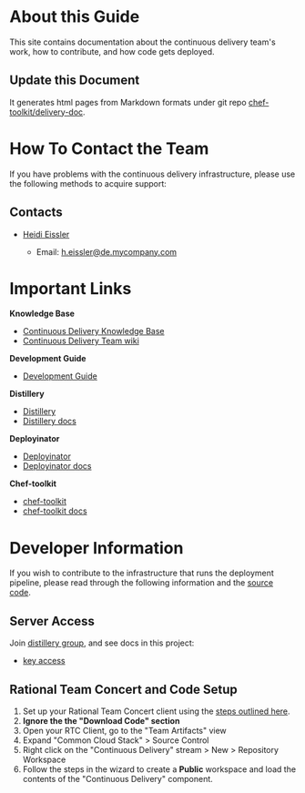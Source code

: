 <!-- title: Common Cloud Stack Continuous Delivery Setup Reference -->
<!-- subtitle: Getting Started, team & code. -->
# About this Guide

This site contains documentation about the continuous delivery team's work, how
to contribute, and how code gets deployed.

## Update this Document

It generates html pages from Markdown formats under git repo [chef-toolkit/delivery-doc](http://github.rtp.raleigh.mycompany.com/chef-toolkit/delivery-doc).

# How To Contact the Team

If you have problems with the continuous delivery infrastructure, please use the
following methods to acquire support:







## Contacts

+ [Heidi Eissler](http://faces.tap.mycompany.com/#uid:062269724/Heidi%20Eissler)
 
    * Email: h.eissler@de.mycompany.com

# Important Links

**Knowledge Base**

- [Continuous Delivery Knowledge Base](https://w3-connections.mycompany.com/wikis/home?lang=en#!/wiki/W3cfc52416a59_406d_8e18_445dc4fb4934/page/Continuous%20Delivery%20Team%20corner)
- [Continuous Delivery Team wiki](https://w3-connections.mycompany.com/wikis/home?lang=en#!/wiki/W3cfc52416a59_406d_8e18_445dc4fb4934/page/Continuous%20Delivery%20Team%20corner)

**Development Guide**

- [Development Guide](http://rtpgsa.mycompany.com/projects/i/ico_build/delivery_doc/html/dev_guide.html)

**Distillery**

- [Distillery](https://github.rtp.raleigh.mycompany.com/groups/distillery)
- [Distillery docs](http://rtpgsa.mycompany.com/projects/i/ico_build/delivery_doc/distillery/)

**Deployinator**

- [Deployinator](https://github.rtp.raleigh.mycompany.com/deployinator/cil_deployinator)
- [Deployinator docs](https://github.rtp.raleigh.mycompany.com/distillery/keys/blob/master/Deployinator.docx)

**Chef-toolkit**

- [chef-toolkit](https://github.rtp.raleigh.mycompany.com/groups/chef-toolkit)
- [chef-toolkit docs](http://rtpgsa.mycompany.com/projects/i/ico_build/delivery_doc/chef-toolkit/)

# Developer Information

If you wish to contribute to the infrastructure that runs the deployment
pipeline, please read through the following information and the [source code](http://rtpgsa.mycompany.com/projects/i/ico_build/doc/html/dev_guide.html).

## Server Access

Join [distillery group](https://github.rtp.raleigh.mycompany.com/groups/distillery), and see docs in this project:

+ [key access](https://github.rtp.raleigh.mycompany.com/distillery/keys/)


## Rational Team Concert and Code Setup

1. Set up your Rational Team Concert client using the [steps outlined here](https://w3-connections.mycompany.com/wikis/home?lang=en#!/wiki/W3cfc52416a59_406d_8e18_445dc4fb4934/page/Initial%20Setup).
2. **Ignore the the "Download Code" section**
3. Open your RTC Client, go to the "Team Artifacts" view
3. Expand "Common Cloud Stack" > Source Control
4. Right click on the "Continuous Delivery" stream > New > Repository Workspace
5. Follow the steps in the wizard to create a **Public** workspace and load the
   contents of the "Continuous Delivery" component.
